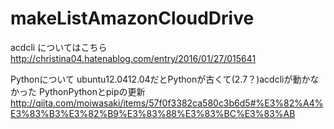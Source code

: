 # makeListAmazonCloudDrive
acdcli についてはこちら
http://christina04.hatenablog.com/entry/2016/01/27/015641

Pythonについて
ubuntu12.0412.04だとPythonが古くて(2.7？)acdcliが動かなかった
PythonPythonとpipの更新
http://qiita.com/moiwasaki/items/57f0f3382ca580c3b6d5#%E3%82%A4%E3%83%B3%E3%82%B9%E3%83%88%E3%83%BC%E3%83%AB

